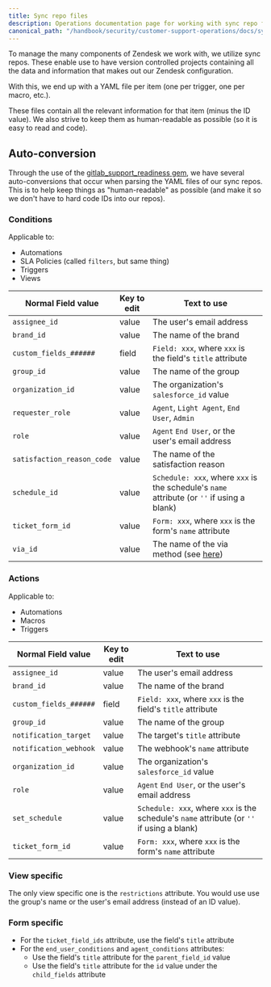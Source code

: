```yaml
---
title: Sync repo files
description: Operations documentation page for working with sync repo files
canonical_path: "/handbook/security/customer-support-operations/docs/sync-repo-files"
---
```


To manage the many components of Zendesk we work with, we utilize sync repos. These enable use to have version controlled projects containing all the data and information that makes out our Zendesk configuration.

With this, we end up with a YAML file per item (one per trigger, one per macro, etc.).

These files contain all the relevant information for that item (minus the ID value). We also strive to keep them as human-readable as possible (so it is easy to read and code).

## Auto-conversion

Through the use of the [gitlab_support_readiness gem](https://rubygems.org/gems/gitlab_support_readiness), we have several auto-conversions that occur when parsing the YAML files of our sync repos. This is to help keep things as "human-readable" as possible (and make it so we don't have to hard code IDs into our repos).

### Conditions

Applicable to:

- Automations
- SLA Policies (called `filters`, but same thing)
- Triggers
- Views

| Normal Field value | Key to edit | Text to use |
|--------------------|-------------|-------------|
| `assignee_id` | value | The user's email address |
| `brand_id` | value | The name of the brand |
| `custom_fields_######` | field | `Field: xxx`, where `xxx` is the field's `title` attribute |
| `group_id` | value | The name of the group |
| `organization_id` | value | The organization's `salesforce_id` value |
| `requester_role` | value | `Agent`, `Light Agent`, `End User`, `Admin` |
| `role` | value | `Agent` `End User`, or the user's email address |
| `satisfaction_reason_code` | value | The name of the satisfaction reason |
| `schedule_id` | value | `Schedule: xxx`, where `xxx` is the schedule's `name` attribute (or `''` if using a blank) |
| `ticket_form_id` | value | `Form: xxx`, where `xxx` is the form's `name` attribute |
| `via_id` | value | The name of the via method (see [here](https://gitlab.com/gitlab-support-readiness/gitlab_support_readiness_gem/-/blob/master/lib/support_readiness/zendesk/via_types.rb)) |

### Actions

Applicable to:

- Automations
- Macros
- Triggers

| Normal Field value | Key to edit | Text to use |
|--------------------|-------------|-------------|
| `assignee_id` | value | The user's email address |
| `brand_id` | value | The name of the brand |
| `custom_fields_######` | field | `Field: xxx`, where `xxx` is the field's `title` attribute |
| `group_id` | value | The name of the group |
| `notification_target` | value | The target's `title` attribute |
| `notification_webhook` | value | The webhook's `name` attribute |
| `organization_id` | value | The organization's `salesforce_id` value |
| `role` | value | `Agent` `End User`, or the user's email address |
| `set_schedule` | value | `Schedule: xxx`, where `xxx` is the schedule's `name` attribute (or `''` if using a blank) |
| `ticket_form_id` | value | `Form: xxx`, where `xxx` is the form's `name` attribute |

### View specific

The only view specific one is the `restrictions` attribute. You would use use the group's name or the user's email address (instead of an ID value).

### Form specific

- For the `ticket_field_ids` attribute, use the field's `title` attribute
- For the `end_user_conditions` and `agent_conditions` attributes:
  - Use the field's `title` attribute for the `parent_field_id` value
  - Use the field's `title` attribute for the `id` value under the `child_fields` attribute
